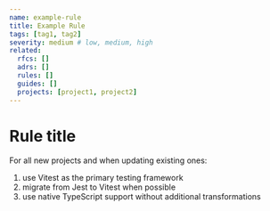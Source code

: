 ```yaml
---
name: example-rule
title: Example Rule
tags: [tag1, tag2]
severity: medium # low, medium, high
related:
  rfcs: []
  adrs: []
  rules: []
  guides: []
  projects: [project1, project2]
---
```


# Rule title

For all new projects and when updating existing ones:

1. use Vitest as the primary testing framework
2. migrate from Jest to Vitest when possible
3. use native TypeScript support without additional transformations
